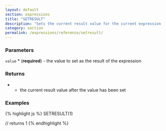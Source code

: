 ```yaml
---
layout: default
section: expressions
title: "SETRESULT"
description: "Sets the current result value for the current expression. This is useful in multiline expressions to set the result value."
category: section
permalink: /expressions/reference/setresult/
---
```


### Parameters

`value` * (__required__) - the value to set as the result of the expression

### Returns

* - the current result value after the value has been set

### Examples

{% highlight js %}
SETRESULT(1)

// returns 1
{% endhighlight %}